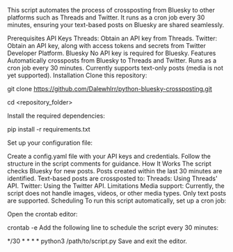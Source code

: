 This script automates the process of crossposting from Bluesky to other platforms such as Threads and Twitter. It runs as a cron job every 30 minutes, ensuring your text-based posts on Bluesky are shared seamlessly.

Prerequisites
API Keys
Threads: Obtain an API key from Threads.
Twitter: Obtain an API key, along with access tokens and secrets from Twitter Developer Platform.
Bluesky
No API key is required for Bluesky.
Features
Automatically crossposts from Bluesky to Threads and Twitter.
Runs as a cron job every 30 minutes.
Currently supports text-only posts (media is not yet supported).
Installation
Clone this repository:


git clone https://github.com/Dalewhlrr/python-bluesky-crossposting.git

cd <repository_folder>

Install the required dependencies:



pip install -r requirements.txt

Set up your configuration file:


Create a config.yaml file with your API keys and credentials. Follow the structure in the script comments for guidance.
How It Works
The script checks Bluesky for new posts.
Posts created within the last 30 minutes are identified.
Text-based posts are crossposted to:
Threads: Using Threads' API.
Twitter: Using the Twitter API.
Limitations
Media support: Currently, the script does not handle images, videos, or other media types. Only text posts are supported.
Scheduling
To run this script automatically, set up a cron job:

Open the crontab editor:

crontab -e
Add the following line to schedule the script every 30 minutes:


*/30 * * * * python3 /path/to/script.py
Save and exit the editor.
